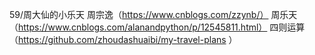 59/周大仙的小乐天
 周宗逸（https://www.cnblogs.com/zzynb/）
 周乐天（https://www.cnblogs.com/alanandpython/p/12545811.html） 
四则运算（https://github.com/zhoudashuaibi/my-travel-plans ） 
